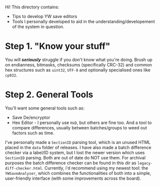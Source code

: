 Hi! This directory contains:
* Tips to develop YW save editors
* Tools I personally developed to aid in the understanding/developement of the system in question.

# Step 1. "Know your stuff"
You will ***seriously*** struggle if you don't know what you're doing. Brush up on endianness, bitmasks, checksums (specifically CRC-32) and common hex structures such as `uint32`, `UTF-8` and optionally specialised ones like `cp932`.

# Step 2. General Tools
You'll want some general tools such as:
* Save De/encryptor
* Hex Editor - I personally use `HxD`, but others are fine too.
And a tool to compare differences, usually between batches/groups to weed out factors such as time.

I've personally made a `SectionID` parsing tool, which is an unused HTML placed in the `data` folder of releases. I have also made a batch difference checker via a label/ID system, but I lost the newer version which uses `SectionID` parsing. Both are out of date do NOT use them. For archival purposes the batch difference checker can be found in this dir as `legacy-diff-checker.html`.
Currently, i'd recommend using my newest tool: the `YWSaveAnalyser`, which combines the functionalities of both into a simple, user-friendly interface (with some improvements across the board).

